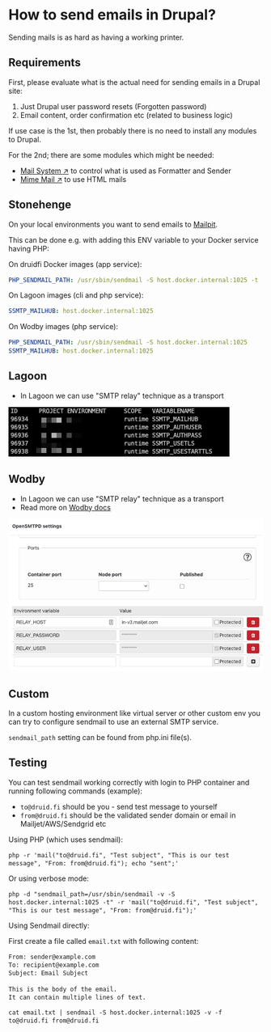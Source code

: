 # How to send emails in Drupal?

Sending mails is as hard as having a working printer.

## Requirements

First, please evaluate what is the actual need for sending emails in a Drupal site:

1. Just Drupal user password resets (Forgotten password)
2. Email content, order confirmation etc (related to business logic)

If use case is the 1st, then probably there is no need to install any modules to Drupal.

For the 2nd; there are some modules which might be needed:

- [Mail System ↗️](https://www.drupal.org/project/mailsystem) to control what is used as Formatter and Sender
- [Mime Mail ↗️](https://www.drupal.org/project/mimemail) to use HTML mails

## Stonehenge

On your local environments you want to send emails to [Mailpit](https://mailpit.docker.so).

This can be done e.g. with adding this ENV variable to your Docker service having PHP:

On druidfi Docker images (app service):

```yaml
PHP_SENDMAIL_PATH: /usr/sbin/sendmail -S host.docker.internal:1025 -t
```

On Lagoon images (cli and php service):

```yaml
SSMTP_MAILHUB: host.docker.internal:1025
```

On Wodby images (php service):

```yaml
PHP_SENDMAIL_PATH: /usr/sbin/sendmail -S host.docker.internal:1025
SSMTP_MAILHUB: host.docker.internal:1025
```

## Lagoon

- In Lagoon we can use "SMTP relay" technique as a transport

![Lagoon SMTP settings](../../media/lagoon_smtp.png)

## Wodby

- In Lagoon we can use "SMTP relay" technique as a transport
- Read more on [Wodby docs](https://wodby.com/docs/1.0/infrastructure/mail-delivery/)

![Wodby SMTP settings](../../media/wodby_smtp.png)

## Custom

In a custom hosting environment like virtual server or other custom env you can try to
configure sendmail to use an external SMTP service.

`sendmail_path` setting can be found from php.ini file(s).

## Testing

You can test sendmail working correctly with login to PHP container and running following commands (example):

- `to@druid.fi` should be you - send test message to yourself
- `from@druid.fi` should be the validated sender domain or email in Mailjet/AWS/Sendgrid etc

Using PHP (which uses sendmail):

```console
php -r 'mail("to@druid.fi", "Test subject", "This is our test message", "From: from@druid.fi"); echo "sent";'
```

Or using verbose mode:

```console
php -d "sendmail_path=/usr/sbin/sendmail -v -S host.docker.internal:1025 -t" -r 'mail("to@druid.fi", "Test subject", "This is our test message", "From: from@druid.fi");'
```

Using Sendmail directly:

First create a file called `email.txt` with following content:

```
From: sender@example.com
To: recipient@example.com
Subject: Email Subject

This is the body of the email.
It can contain multiple lines of text.
```

```console
cat email.txt | sendmail -S host.docker.internal:1025 -v -f to@druid.fi from@druid.fi
```
